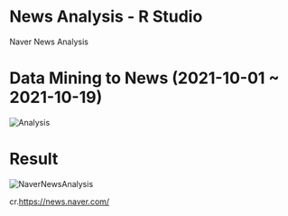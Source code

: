 # News Analysis - R Studio
Naver News Analysis

# Data Mining to News (2021-10-01 ~ 2021-10-19)
![Analysis](https://user-images.githubusercontent.com/88410343/138067759-3bd57617-1129-42ce-aa27-0099d1dad794.png)

# Result
![NaverNewsAnalysis](https://user-images.githubusercontent.com/88410343/138067853-d7ed49d4-0df2-49a6-a503-f99d8f2e7782.png)

cr.https://news.naver.com/
